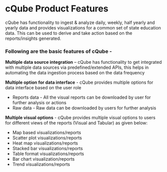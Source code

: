 # cQube Product Features

cQube has functionality to ingest & analyze daily, weekly, half yearly and yearly data  and provides visualizations for a common set of state education data. This can be used to derive and take action based on the reports/insights generated.

### Following are the basic features of cQube -

**Multiple data source integration** – cQube has functionality to get integrated with multiple data sources via predefined/extended APIs, this helps in automating the data ingestion process based on the data frequency

**Multiple option for data interface** - cQube provides multiple options for data interface based on the user role

* Reports data - All the visual reports can be downloaded by user for further analysis or actions
* Raw data - Raw data can be downloaded by users for further analysis

**Multiple visual options** - cQube provides multiple visual options to users for different views of the reports \(Visual and Tabular\) as given below:

* Map based visualizations/reports
* Scatter plot visualizations/reports
* Heat map visualizations/reports
* Stacked bar visualizations/reports
* Table format visualizations/reports
* Bar chart visualization/reports
* Trend visualizations/reports



